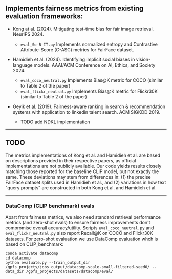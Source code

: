 ## Implements fairness metrics from existing evaluation frameworks:

- Kong at al. (2024). Mitigating test-time bias for fair image retrieval. NeurIPS 2024.
    - `eval_So-B-IT.py` Implements normalized entropy and Contrastive Attribute-Score (C-ASC) metrics for FairFace dataset.
      
- Hamidieh et al. (2024). Identifying implicit social biases in vision-language models. AAAI/ACM Conference on AI, Ethics, and Society 2024.
    - `eval_coco_neutral.py` Implements Bias@K metric for COCO (similar to Table 2 of the paper)
    - `eval_flickr_neutral.py` Implements Bias@K metric for Flickr30K (similar to Table 2 of the paper)
      
- Geyik et al. (2019). Fairness-aware ranking in search & recommendation systems with application to linkedin talent search. ACM SIGKDD 2019.
    - TODO add NDKL implementation
 

---- 

## TODO

The metrics implementations of Kong et al. and Hamidieh et al. are based on descriptions provided in their respective papers, as official implementations are not publicly available. Our code yields results closely matching those reported for the baseline CLIP model, but not exactly the same. These deviations may stem from differences in: (1) the precise FairFace dataset splits used in Hamidieh et al., and (2) variations in how text "query prompts" are constructed in both Kong et al. and Hamidieh et al.

---- 

### DataComp (CLIP benchmark) evals

Apart from fairness metrics, we also need standard retrieval performance metrics (and zero-shot evals) to ensure fairness improvements don't compromise overall accuracy/utility. 
Scripts `eval_coco_neutral.py` and `eval_flickr_neutral.py` also report Recall@K on COCO and Flickr30K datasets.
For zero-shot evaluation we use DataComp evaluation whch is based on CLIP_benchmark:

```
conda activate datacomp
cd datacomp
python evaluate.py --train_output_dir /gpfs_projects/jobs_output/datacomp-scale-small-filtered-seed0/ --data_dir /gpfs_projects/datasets/datacomp/eval/
```
